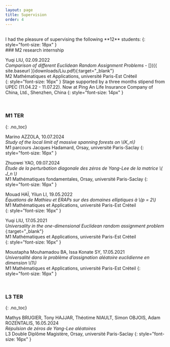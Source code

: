 ```yaml
---
layout: page
title: Supervision
order: 4
---
```


  <br/>
I had the pleasure of supervising the following **12** students:
  {: style="font-size: 18px" }
  <br/>
### M2 research internship

<!--
#### 2022
{: .no_toc}
-->


<!--img style="max-height:80px; position: relative; float:left; top: 50%; border:solid 0.05em;transform: translateY(18%); margin-right:15px !important; border-radius: 50%;" src="../assets/Liu.jpeg"-->
Yuqi LIU, 02.09.2022 <br/>
 _Comparison of different Euclidean Random Assignment Problems_ - [<i class="fa fa-file-pdf-o" aria-hidden="true"></i>]({{ site.baseurl }}downloads/Liu.pdf){:target="_blank"}<br/>
  M2 Mathématiques et Applications, université Paris-Est Créteil <br/>
  {: style="font-size: 16px" }
  Stage supported by a three months stipend from UPEC (11.04.22 - 11.07.22). Now at Ping An Life Insurance Company of China, Ltd., Shenzhen, China
  {: style="font-size: 14px" }

  <br/>


### M1 TER  


{: .no_toc}


Marino AZZOLA, 10.07.2024 <br/>
  _Study of the local limit of massive spanning forests on \\(K_n\\)_ <br/>
   M1 parcours Jacques Hadamard, Orsay, université Paris-Saclay
  {: style="font-size: 16px" }

Zhuowei YAO, 09.07.2024  <br/>
  _Étude de la perturbation diagonale des zéros de Yang-Lee de la matrice \\( J_n \\)_ <br/>
  M1 Mathématiques fondamentales, Orsay, université Paris-Saclay
  {: style="font-size: 16px" }


Mouad HAÏ, Yilun LI, 19.05.2022 <br/>
  _Équations de Mathieu et ERAPs sur des domaines elliptiques à \\(p = 2\\)_ <br/>
  M1 Mathématiques et Applications, université Paris-Est Créteil <br/>
  {: style="font-size: 16px" }



Yuqi LIU, 17.05.2021 <br/>
  _Universality in the one-dimensional Euclidean random assignment problem_ [<i class="ai ai-hal ai-align-center-1x" aria-hidden="true"></i>](https://dumas.ccsd.cnrs.fr/MEM-UNIV-UPEC/dumas-03706851v1){:target="_blank"}<br/>
   M1 Mathématiques et Applications, université Paris-Est Créteil <br/>
  {: style="font-size: 16px" }

  Moustapha Mouhamadou BA, Issa Konate SY, 17.05.2021 <br/>
    _Universalité dans le problème d’assignation aléatoire euclidienne en dimension \\(1\\)_ <br/>
    M1 Mathématiques et Applications, université Paris-Est Créteil
  {: style="font-size: 16px" }

  <br/>




### L3 TER  

{: .no_toc}


Mathys BRUGIER, Tony HAJJAR, Théotime NIAULT, Simon OBJOIS, Adam ROZENTALIS, 16.05.2024 <br/>
  _Répulsion de zéros de Yang-Lee aléatoires_<br/>
  L3 Double Diplôme Magistère, Orsay, université Paris-Saclay
  {: style="font-size: 16px" }
